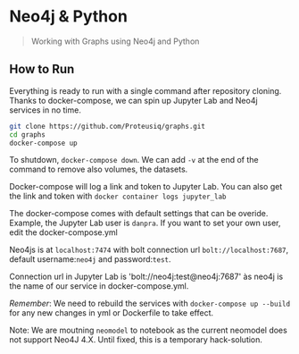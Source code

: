 # Neo4j & Python
> Working with Graphs using Neo4j and Python

## How to Run
Everything is ready to run with a single command after repository cloning. Thanks to docker-compose, we can spin up Jupyter Lab and Neo4j services in no time.

```bash
git clone https://github.com/Proteusiq/graphs.git
cd graphs
docker-compose up
```

To shutdown, `docker-compose down`. We can add `-v` at the end of the command to remove also volumes, the datasets.

Docker-compose will log a link and token to Jupyter Lab. You can also get the link and token with `docker container logs jupyter_lab`

The docker-compose comes with default settings that can be overide. Example, the Jupyter Lab user is `danpra`. If you want to set your own user, edit the docker-compose.yml

Neo4js is at `localhost:7474` with bolt connection url `bolt://localhost:7687`, default username:`neo4j` and password:`test`. 

Connection url in Jupyter Lab is 'bolt://neo4j:test@neo4j:7687' às neo4j is the name of our service in docker-compose.yml.

_Remember_: We need to rebuild the services with `docker-compose up --build` for any new changes in yml or Dockerfile to take effect.

Note: We are moutning `neomodel` to notebook as the current neomodel does not support Neo4J 4.X. Until fixed, this is a temporary hack-solution.

